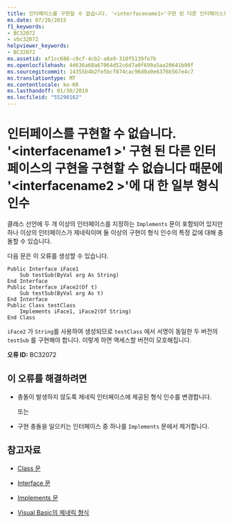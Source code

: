 ```yaml
---
title: 인터페이스를 구현할 수 없습니다. '<interfacename1>'구현 된 다른 인터페이스의 구현을 구현할 수 없습니다' 있으므로<interfacename2>' 일부 형식 인수에 대 한
ms.date: 07/20/2015
f1_keywords:
- BC32072
- vbc32072
helpviewer_keywords:
- BC32072
ms.assetid: af1cc688-c8cf-4cb2-a8a9-310f5139fe7b
ms.openlocfilehash: 4d636a68a67064d52c6d7a0f699a5aa20641b90f
ms.sourcegitcommit: 14355b4b2fe5bcf874cac96d0a9e6376b567e4c7
ms.translationtype: MT
ms.contentlocale: ko-KR
ms.lasthandoff: 01/30/2019
ms.locfileid: "55290162"
---
```

# <a name="cannot-implement-interface-interfacename1-because-its-implementation-could-conflict-with-the-implementation-of-another-implemented-interface-interfacename2-for-some-type-arguments"></a>인터페이스를 구현할 수 없습니다. '\<interfacename1 >' 구현 된 다른 인터페이스의 구현을 구현할 수 없습니다 때문에 '\<interfacename2 >'에 대 한 일부 형식 인수
클래스 선언에 두 개 이상의 인터페이스를 지정하는 `Implements` 문이 포함되어 있지만 하나 이상의 인터페이스가 제네릭이며 둘 이상의 구현이 형식 인수의 특정 값에 대해 충돌할 수 있습니다.  
  
 다음 문은 이 오류를 생성할 수 있습니다.  
  
```  
Public Interface iFace1  
    Sub testSub(ByVal arg As String)  
End Interface  
Public Interface iFace2(Of t)  
    Sub testSub(ByVal arg As t)  
End Interface  
Public Class testClass  
    Implements iFace1, iFace2(Of String)  
End Class  
```  
  
 `iFace2` 가 `String`를 사용하여 생성되므로 `testClass` 에서 서명이 동일한 두 버전의 `testSub` 를 구현해야 합니다. 이렇게 하면 액세스할 버전이 모호해집니다.  
  
 **오류 ID:** BC32072  
  
## <a name="to-correct-this-error"></a>이 오류를 해결하려면  
  
-   충돌이 발생하지 않도록 제네릭 인터페이스에 제공된 형식 인수를 변경합니다.  
  
     또는  
  
-   구현 충돌을 일으키는 인터페이스 중 하나를 `Implements` 문에서 제거합니다.  
  
## <a name="see-also"></a>참고자료
- [Class 문](../../visual-basic/language-reference/statements/class-statement.md)
- [Interface 문](../../visual-basic/language-reference/statements/interface-statement.md)
- [Implements 문](../../visual-basic/language-reference/statements/implements-statement.md)

- [Visual Basic의 제네릭 형식](../../visual-basic/programming-guide/language-features/data-types/generic-types.md)
